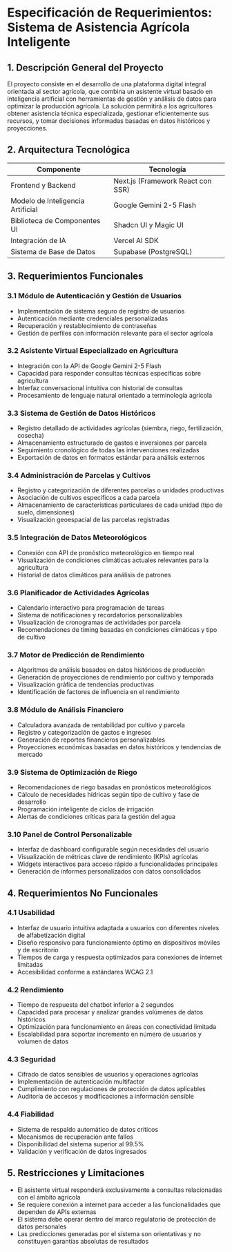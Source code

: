 # Especificación de Requerimientos: Sistema de Asistencia Agrícola Inteligente

## 1. Descripción General del Proyecto

El proyecto consiste en el desarrollo de una plataforma digital integral orientada al sector agrícola, que combina un asistente virtual basado en inteligencia artificial con herramientas de gestión y análisis de datos para optimizar la producción agrícola. La solución permitirá a los agricultores obtener asistencia técnica especializada, gestionar eficientemente sus recursos, y tomar decisiones informadas basadas en datos históricos y proyecciones.

## 2. Arquitectura Tecnológica

| Componente | Tecnología |
|------------|------------|
| Frontend y Backend | Next.js (Framework React con SSR) |
| Modelo de Inteligencia Artificial | Google Gemini 2-5 Flash |
| Biblioteca de Componentes UI | Shadcn UI y Magic UI |
| Integración de IA | Vercel AI SDK |
| Sistema de Base de Datos | Supabase (PostgreSQL) |

## 3. Requerimientos Funcionales

### 3.1 Módulo de Autenticación y Gestión de Usuarios
- Implementación de sistema seguro de registro de usuarios
- Autenticación mediante credenciales personalizadas
- Recuperación y restablecimiento de contraseñas
- Gestión de perfiles con información relevante para el sector agrícola

### 3.2 Asistente Virtual Especializado en Agricultura
- Integración con la API de Google Gemini 2-5 Flash
- Capacidad para responder consultas técnicas específicas sobre agricultura
- Interfaz conversacional intuitiva con historial de consultas
- Procesamiento de lenguaje natural orientado a terminología agrícola

### 3.3 Sistema de Gestión de Datos Históricos
- Registro detallado de actividades agrícolas (siembra, riego, fertilización, cosecha)
- Almacenamiento estructurado de gastos e inversiones por parcela
- Seguimiento cronológico de todas las intervenciones realizadas
- Exportación de datos en formatos estándar para análisis externos

### 3.4 Administración de Parcelas y Cultivos
- Registro y categorización de diferentes parcelas o unidades productivas
- Asociación de cultivos específicos a cada parcela
- Almacenamiento de características particulares de cada unidad (tipo de suelo, dimensiones)
- Visualización geoespacial de las parcelas registradas

### 3.5 Integración de Datos Meteorológicos
- Conexión con API de pronóstico meteorológico en tiempo real
- Visualización de condiciones climáticas actuales relevantes para la agricultura
- Historial de datos climáticos para análisis de patrones

### 3.6 Planificador de Actividades Agrícolas
- Calendario interactivo para programación de tareas
- Sistema de notificaciones y recordatorios personalizables
- Visualización de cronogramas de actividades por parcela
- Recomendaciones de timing basadas en condiciones climáticas y tipo de cultivo

### 3.7 Motor de Predicción de Rendimiento
- Algoritmos de análisis basados en datos históricos de producción
- Generación de proyecciones de rendimiento por cultivo y temporada
- Visualización gráfica de tendencias productivas
- Identificación de factores de influencia en el rendimiento

### 3.8 Módulo de Análisis Financiero
- Calculadora avanzada de rentabilidad por cultivo y parcela
- Registro y categorización de gastos e ingresos
- Generación de reportes financieros personalizables
- Proyecciones económicas basadas en datos históricos y tendencias de mercado

### 3.9 Sistema de Optimización de Riego
- Recomendaciones de riego basadas en pronósticos meteorológicos
- Cálculo de necesidades hídricas según tipo de cultivo y fase de desarrollo
- Programación inteligente de ciclos de irrigación
- Alertas de condiciones críticas para la gestión del agua

### 3.10 Panel de Control Personalizable
- Interfaz de dashboard configurable según necesidades del usuario
- Visualización de métricas clave de rendimiento (KPIs) agrícolas
- Widgets interactivos para acceso rápido a funcionalidades principales
- Generación de informes personalizados con datos consolidados

## 4. Requerimientos No Funcionales

### 4.1 Usabilidad
- Interfaz de usuario intuitiva adaptada a usuarios con diferentes niveles de alfabetización digital
- Diseño responsivo para funcionamiento óptimo en dispositivos móviles y de escritorio
- Tiempos de carga y respuesta optimizados para conexiones de internet limitadas
- Accesibilidad conforme a estándares WCAG 2.1

### 4.2 Rendimiento
- Tiempo de respuesta del chatbot inferior a 2 segundos
- Capacidad para procesar y analizar grandes volúmenes de datos históricos
- Optimización para funcionamiento en áreas con conectividad limitada
- Escalabilidad para soportar incremento en número de usuarios y volumen de datos

### 4.3 Seguridad
- Cifrado de datos sensibles de usuarios y operaciones agrícolas
- Implementación de autenticación multifactor
- Cumplimiento con regulaciones de protección de datos aplicables
- Auditoría de accesos y modificaciones a información sensible

### 4.4 Fiabilidad
- Sistema de respaldo automático de datos críticos
- Mecanismos de recuperación ante fallos
- Disponibilidad del sistema superior al 99.5%
- Validación y verificación de datos ingresados

## 5. Restricciones y Limitaciones

- El asistente virtual responderá exclusivamente a consultas relacionadas con el ámbito agrícola
- Se requiere conexión a internet para acceder a las funcionalidades que dependen de APIs externas
- El sistema debe operar dentro del marco regulatorio de protección de datos personales
- Las predicciones generadas por el sistema son orientativas y no constituyen garantías absolutas de resultados